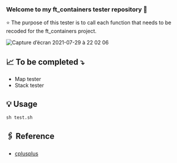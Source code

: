 ### Welcome to my ft_containers tester repository 👋

⭐️ The purpose of this tester is to call each function that needs to be recoded for the ft_containers project.

![Capture d’écran 2021-07-29 à 22 02 06](https://user-images.githubusercontent.com/22601713/127558217-d1137776-721d-437e-93a6-bb9067a3354a.png)

## 📈 To be completed ⤵️
- Map tester
- Stack tester

## 💡 Usage
```
sh test.sh
```

## 🖇 Reference
- [cplusplus](https://www.cplusplus.com/reference/)
